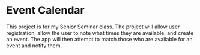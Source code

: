 # Event Calendar

This project is for my Senior Seminar class.
The project will allow user registration, allow the user to note
what times they are available, and create an event.  The app will
then attempt to match those who are available for an event and
notify them.